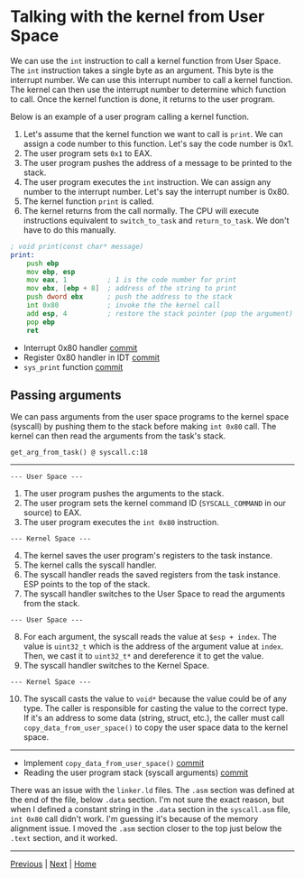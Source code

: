 # Talking with the kernel from User Space

We can use the `int` instruction to call a kernel function from User Space. The `int` instruction takes a single byte as an argument. This byte is the interrupt number. We can use this interrupt number to call a kernel function. The kernel can then use the interrupt number to determine which function to call. Once the kernel function is done, it returns to the user program.

Below is an example of a user program calling a kernel function.

1. Let's assume that the kernel function we want to call is `print`. We can assign a code number to this function. Let's say the code number is 0x1.
2. The user program sets `0x1` to EAX.
3. The user program pushes the address of a message to be printed to the stack.
4. The user program executes the `int` instruction. We can assign any number to the interrupt number. Let's say the interrupt number is 0x80.
5. The kernel function `print` is called.
6. The kernel returns from the call normally. The CPU will execute instructions equivalent to `switch_to_task` and `return_to_task`. We don't have to do this manually.

```asm
; void print(const char* message)
print:
    push ebp
    mov ebp, esp
    mov eax, 1          ; 1 is the code number for print
    mov ebx, [ebp + 8]  ; address of the string to print
    push dword ebx      ; push the address to the stack
    int 0x80            ; invoke the the kernel call
    add esp, 4          ; restore the stack pointer (pop the argument)
    pop ebp
    ret
```

- Interrupt 0x80 handler [commit](https://github.com/taikiy/kernel/commit/42c0b6374e21e096060d27e3255a2e007c55b0cd)
- Register 0x80 handler in IDT [commit](https://github.com/taikiy/kernel/commit/2020d58d9047f2584ab03d95ccfab2b221ff2ced)
- `sys_print` function [commit](https://github.com/taikiy/kernel/commit/459b80a2d26d9ff61d42f026305b79abbe5acf4f)

## Passing arguments

We can pass arguments from the user space programs to the kernel space (syscall) by pushing them to the stack before making `int 0x80` call. The kernel can then read the arguments from the task's stack.

`get_arg_from_task() @ syscall.c:18`

---

`--- User Space ---`

1. The user program pushes the arguments to the stack.
2. The user program sets the kernel command ID (`SYSCALL_COMMAND` in our source) to EAX.
3. The user program executes the `int 0x80` instruction.

`--- Kernel Space ---`

4. The kernel saves the user program's registers to the task instance.
5. The kernel calls the syscall handler.
6. The syscall handler reads the saved registers from the task instance. ESP points to the top of the stack.
7. The syscall handler switches to the User Space to read the arguments from the stack.

`--- User Space ---`

8. For each argument, the syscall reads the value at `$esp + index`. The value is `uint32_t` which is the address of the argument value at `index`. Then, we cast it to `uint32_t*` and dereference it to get the value.
9. The syscall handler switches to the Kernel Space.

`--- Kernel Space ---`

10. The syscall casts the value to `void*` because the value could be of any type. The caller is responsible for casting the value to the correct type. If it's an address to some data (string, struct, etc.), the caller must call `copy_data_from_user_space()` to copy the user space data to the kernel space.

---

- Implement `copy_data_from_user_space()` [commit](https://github.com/taikiy/kernel/commit/ff3f410d753d25828b2af2442c19f19d95245d29)
- Reading the user program stack (syscall arguments) [commit](https://github.com/taikiy/kernel/commit/c0c471c50d87aa256e21db74e8891221360f412b)

There was an issue with the `linker.ld` files. The `.asm` section was defined at the end of the file, below `.data` section. I'm not sure the exact reason,
but when I defined a constant string in the `.data` section in the `syscall.asm` file, `int 0x80` call didn't work. I'm guessing it's because of the memory alignment issue. I moved the `.asm` section closer to the top just below the `.text` section, and it worked.

---

[Previous](./12_user_space.md) | [Next](./14_accessing_keyboard_in_protected_mode.md) | [Home](../README.md)
